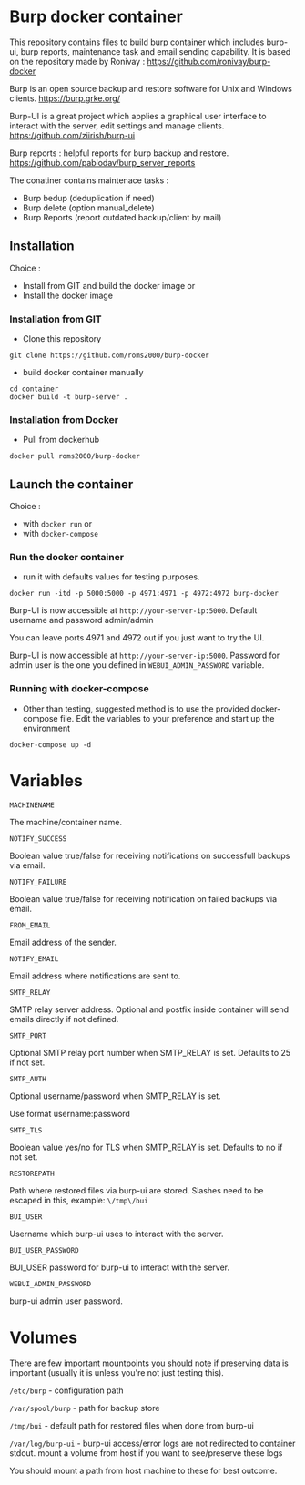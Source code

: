 # Burp docker container

This repository contains files to build burp container which includes burp-ui, burp reports, maintenance task and email sending capability.
It is based on the repository made by Ronivay : https://github.com/ronivay/burp-docker

Burp is an open source backup and restore software for Unix and Windows clients.
https://burp.grke.org/

Burp-UI is a great project which applies a graphical user interface to interact with the server, edit settings and manage clients.
https://github.com/ziirish/burp-ui

Burp reports : helpful reports for burp backup and restore.
https://github.com/pablodav/burp_server_reports

The conatiner contains maintenace tasks :
 - Burp bedup (deduplication if need)
 - Burp delete  (option manual_delete)
 - Burp Reports (report outdated backup/client by mail)

## Installation

Choice :

 - Install from GIT and build the docker image
or 
 - Install the docker image

### Installation from GIT

- Clone this repository
```
git clone https://github.com/roms2000/burp-docker
```

- build docker container manually

```
cd container
docker build -t burp-server .
```

### Installation from Docker

-  Pull from dockerhub

```
docker pull roms2000/burp-docker
```

## Launch the container

Choice :
-  with `docker run`
or 
- with `docker-compose`

### Run the docker container 

- run it with defaults values for testing purposes. 

```
docker run -itd -p 5000:5000 -p 4971:4971 -p 4972:4972 burp-docker
```

Burp-UI is now accessible at `http://your-server-ip:5000`. Default username and password admin/admin

You can leave ports 4971 and 4972 out if you just want to try the UI.

Burp-UI is now accessible at `http://your-server-ip:5000`. Password for admin user is the one you defined in `WEBUI_ADMIN_PASSWORD` variable.

### Running with docker-compose

- Other than testing, suggested method is to use the provided docker-compose file. Edit the variables to your preference and start up the environment

```
docker-compose up -d
```


# Variables

`MACHINENAME`

The machine/container name.

`NOTIFY_SUCCESS` 

Boolean value true/false for receiving notifications on successfull backups via email. 

`NOTIFY_FAILURE`

Boolean value true/false for receiving notification on failed backups via email.

`FROM_EMAIL`

Email address of the sender.

`NOTIFY_EMAIL`

Email address where notifications are sent to.

`SMTP_RELAY`

SMTP relay server address. Optional and postfix inside container will send emails directly if not defined.

`SMTP_PORT`

Optional SMTP relay port number when SMTP_RELAY is set. Defaults to 25 if not set.

`SMTP_AUTH`

Optional username/password when SMTP_RELAY is set.

Use format username:password

`SMTP_TLS`

Boolean value yes/no for TLS when SMTP_RELAY is set. Defaults to no if not set.

`RESTOREPATH`

Path where restored files via burp-ui are stored. Slashes need to be escaped in this, example: `\/tmp\/bui`

`BUI_USER`

Username which burp-ui uses to interact with the server.

`BUI_USER_PASSWORD`

BUI_USER password for burp-ui to interact with the server.

`WEBUI_ADMIN_PASSWORD`

burp-ui admin user password. 



# Volumes

There are few important mountpoints you should note if preserving data is important (usually it is unless you're not just testing this).

`/etc/burp` - configuration path

`/var/spool/burp` - path for backup store

`/tmp/bui` - default path for restored files when done from burp-ui

`/var/log/burp-ui` - burp-ui access/error logs are not redirected to container stdout. mount a volume from host if you want to see/preserve these logs

You should mount a path from host machine to these for best outcome.


